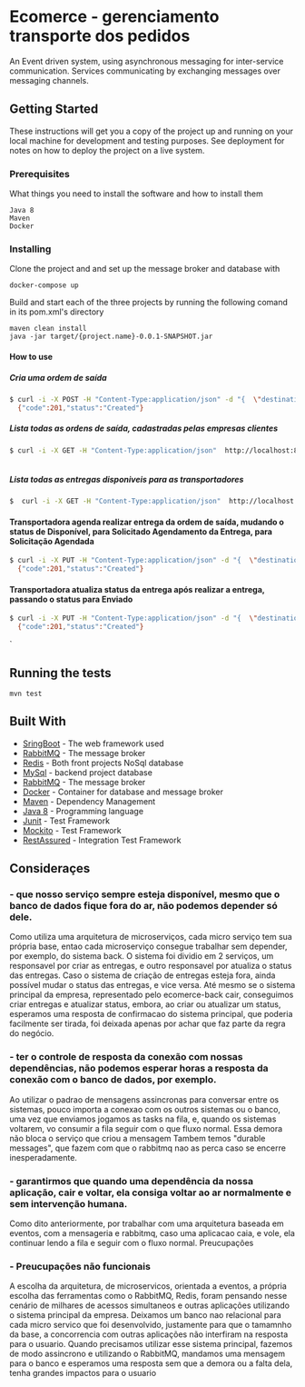 # Ecomerce - gerenciamento transporte dos pedidos

 An Event driven system, using asynchronous messaging for inter-service communication. Services communicating by exchanging messages over messaging channels.

## Getting Started

These instructions will get you a copy of the project up and running on your local machine for development and testing purposes. See deployment for notes on how to deploy the project on a live system.

### Prerequisites

What things you need to install the software and how to install them

```
Java 8
Maven
Docker
```

### Installing

Clone the project and and set up the message broker and database with 

```
docker-compose up
```

Build and start each of the three projects by running the following comand in its  pom.xml's directory

```
maven clean install
java -jar target/{project.name}-0.0.1-SNAPSHOT.jar
```
#### How to use

##### Cria uma ordem de saída

```bash
$ curl -i -X POST -H "Content-Type:application/json" -d "{  \"destinationAdress\" : \"Vahia de Abreu\", \"productsQuantity\" : \"5\",  \"invoice\" : \"NoteFiscal\" }" http://localhost:8080/checkoutOrders/
  {"code":201,"status":"Created"}
```

##### Lista todas as ordens de saída, cadastradas pelas empresas clientes
```bash
$ curl -i -X GET -H "Content-Type:application/json"  http://localhost:8080/checkoutOrders/
  
```
##### Lista todas as entregas disponiveis para as transportadores
```bash
$  curl -i -X GET -H "Content-Type:application/json"  http://localhost:8090/deliveries/
 ``` 

#### Transportadora agenda realizar entrega da ordem de saída, mudando o status de Disponível, para Solicitado Agendamento da Entrega, para Solicitação Agendada
```bash
$ curl -i -X PUT -H "Content-Type:application/json" -d "{  \"destinationAdress\" : \"Endereco destino\", \"productsQuantity\" : \"5\",  \"invoice\" : \"NoteFiscal\" ,  \"carrierName\" : \"Nome Transportadora\"}" http://localhost:8090/deliveries/{id}/scheduleShipping
  {"code":201,"status":"Created"}
```

#### Transportadora atualiza  status da entrega após realizar a entrega, passando o status para Enviado
```bash
$ curl -i -X PUT -H "Content-Type:application/json" -d "{  \"destinationAdress\" : \"Endereco destino\", \"productsQuantity\" : \"5\",  \"invoice\" : \"NoteFiscal\" ,  \"carrierName\" : \"Nome Transportadora\"}" http://localhost:8090/deliveries/{id}/scheduleShipping
  {"code":201,"status":"Created"}
```

`
## Running the tests

```
mvn test
```

## Built With

* [SringBoot](https://projects.spring.io/spring-boot/) - The web framework used
* [RabbitMQ](https://www.rabbitmq.com/) - The message broker
* [Redis](https://redis.io/) - Both front projects NoSql database
* [MySql](https://www.mysql.com/) - backend project database
* [RabbitMQ](https://www.rabbitmq.com/) - The message broker
* [Docker](https://www.docker.com/) - Container for database and message broker
* [Maven](https://maven.apache.org/) - Dependency Management
* [Java 8](http://www.oracle.com/technetwork/pt/java/javase/downloads/jdk8-downloads-2133151.html) - Programming language
* [Junit](http://junit.org/junit4/) - Test Framework
* [Mockito](http://site.mockito.org/) - Test Framework
* [RestAssured](http://rest-assured.io/) - Integration Test Framework

## Consideraçes

### - que nosso serviço sempre esteja disponível, mesmo que o banco de dados fique fora do ar, não podemos depender só dele.
Como utiliza uma arquitetura de microserviços, cada micro serviço tem sua própria base, entao cada microserviço  consegue trabalhar sem depender,
por exemplo, do sistema back. O sistema foi dividio em 2 serviços, um responsavel por criar as entregas, e outro responsavel por atualiza
o status das entregas. Caso o sistema de criação de entregas esteja fora, ainda  possível mudar o status das entregas, e vice versa.
Até mesmo se o sistema principal da empresa, representado pelo ecomerce-back cair, conseguimos criar entregas e atualizar status, embora,
ao criar ou atualizar um status, esperamos uma resposta de confirmacao do sistema principal, que poderia facilmente ser tirada, foi deixada apenas por
achar que faz parte da regra do negócio.

### - ter o controle de resposta da conexão com nossas dependências, não podemos esperar horas a resposta da conexão com o banco de dados, por exemplo.
Ao utilizar o padrao de mensagens assincronas para conversar entre os sistemas, pouco importa a conexao com os outros sistemas ou o banco, uma vez que enviamos
jogamos as tasks na fila, e, quando os sistemas voltarem, vo consumir a fila seguir com o que fluxo normal. Essa demora não bloca o serviço que criou a mensagem
Tambem temos "durable messages", que fazem com que o rabbitmq nao as perca caso se encerre inesperadamente.

### - garantirmos que quando uma dependência da nossa aplicação, cair e voltar, ela consiga voltar ao ar normalmente e sem intervenção humana.
Como dito anteriormente, por trabalhar com uma arquitetura baseada em eventos, com a mensageria e rabbitmq, caso uma aplicacao caia, e vole,
ela continuar lendo a fila e seguir com o fluxo normal.
Preucupações
### - Preucupações não funcionais
A escolha da arquitetura, de microservicos, orientada a eventos, a própria escolha das ferramentas como o RabbitMQ, Redis, foram pensando nesse cenário de milhares de acessos 
simultaneos e outras aplicações utilizando o sistema principal da empresa.
Deixamos um banco nao relacional para cada micro servico que foi desenvolvido, justamente para que o tamamnho da base, a concorrencia com outras aplicações não interfiram na resposta para o usuario.
Quando precisamos utilizar esse sistema principal, fazemos de modo assincrono e utilizando o RabbitMQ, mandamos uma mensagem para o banco e esperamos uma resposta sem que a demora ou a falta dela, tenha grandes impactos para o usuario
